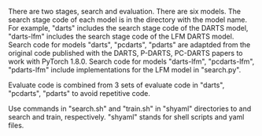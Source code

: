 There are two stages, search and evaluation.
There are six models. The search stage code of each model is in the directory with the model name.
For example, "darts" includes the search stage code of the DARTS model, "darts-lfm" includes the search stage code of the LFM DARTS model.
Search code for models "darts", "pcdarts", "pdarts" are adaptded from the original code published with the DARTS, P-DARTS, PC-DARTS papers
to work with PyTorch 1.8.0.
Search code for models "darts-lfm", "pcdarts-lfm", "pdarts-lfm" include implementations for the LFM model in "search.py".

Evaluate code is combined from 3 sets of evaluate code in "darts", "pcdarts", "pdarts" to avoid repetitive code.

Use commands in "search.sh" and "train.sh" in "shyaml" directories to and search and train, respectively. "shyaml" stands for shell scripts and yaml files.
